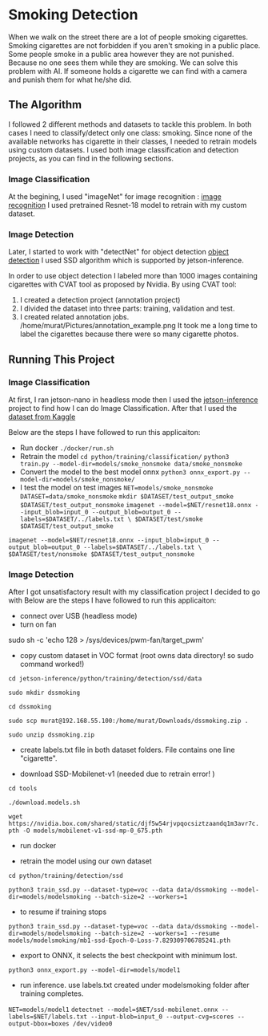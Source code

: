 # Smoking Detection
When we walk on the street there are a lot of people smoking cigarettes. Smoking cigarettes are not forbidden if you aren't smoking in a public place. Some people smoke in a public area however they are not punished. Because no one sees them while they are smoking. We can solve this problem with AI. If someone holds a cigarette we can find with a camera and punish them for what he/she did. 
## The Algorithm
I followed 2 different methods and datasets to tackle this problem. In both cases I need to classify/detect only one class: smoking. Since none of the available networks has cigarette in their classes, I needed to retrain models using custom datasets. I used both image classification and detection projects, as you can find in the following sections. 
###  Image Classification
At the begining, I used "imageNet" for image recognition : [image recognition](https://github.com/dusty-nv/jetson-inference/blob/master/docs/imagenet-console-2.md) I used pretrained Resnet-18 model to retrain with my custom dataset. 
###  Image Detection
Later, I started to work with "detectNet" for object detection
[object detection](https://github.com/dusty-nv/jetson-inference/blob/master/docs/detectnet-console-2.md) I used SSD algorithm which is supported by jetson-inference. 

In order to use object detection I labeled more than 1000 images containing cigarettes with CVAT tool as proposed by Nvidia. By using CVAT tool: 
1. I created a detection project (annotation project)
2. I divided the dataset into three parts: training, validation and test. 
3. I created related annotation jobs. 
/home/murat/Pictures/annotation_example.png
It took me a long time to label the cigarettes because there were so many cigarette photos. 
## Running This Project
###  Image Classification
At first, I ran jetson-nano in headless mode then I used the [jetson-inference](https://github.com/dusty-nv/jetson-inference) project to find how  I can do Image Classification. After that I used the [dataset from Kaggle](https://www.kaggle.com/datasets/vitaminc/cigarette-smoker-detection?resource=download)

Below are the steps I have followed to run this applicaiton: 
* Run docker
`./docker/run.sh`
* Retrain the model
`cd python/training/classification/`
`python3 train.py --model-dir=models/smoke_nonsmoke data/smoke_nonsmoke`
* Convert the model to the best model onnx
`python3 onnx_export.py --model-dir=models/smoke_nonsmoke/`
* I test the model on test images
`NET=models/smoke_nonsmoke`
`DATASET=data/smoke_nonsmoke`
`mkdir $DATASET/test_output_smoke $DATASET/test_output_nonsmoke`
`imagenet --model=$NET/resnet18.onnx --input_blob=input_0 --output_blob=output_0 --labels=$DATASET/../labels.txt \
           $DATASET/test/smoke $DATASET/test_output_smoke`

`imagenet --model=$NET/resnet18.onnx --input_blob=input_0 --output_blob=output_0 --labels=$DATASET/../labels.txt \
           $DATASET/test/nonsmoke $DATASET/test_output_nonsmoke`
### Image Detection 
After I got unsatisfactory result with my classification project I decided to go with Below are the steps I have followed to run this applicaiton: 
* connect over USB (headless mode)
* turn on fan

sudo sh -c 'echo 128 > /sys/devices/pwm-fan/target_pwm'

* copy custom dataset in VOC format (root owns data directory! so sudo command worked!)

`cd jetson-inference/python/training/detection/ssd/data`

`sudo mkdir dssmoking`

`cd dssmoking` 

`sudo scp murat@192.168.55.100:/home/murat/Downloads/dssmoking.zip .`

`sudo unzip dssmoking.zip`

* create labels.txt file in both dataset folders. File contains one line "cigarette". 

* download SSD-Mobilenet-v1 (needed due to retrain error! )

`cd tools`

`./download.models.sh`

`wget https://nvidia.box.com/shared/static/djf5w54rjvpqocsiztzaandq1m3avr7c.pth -O models/mobilenet-v1-ssd-mp-0_675.pth`

* run docker

* retrain the model using our own dataset

`cd python/training/detection/ssd`

`python3 train_ssd.py --dataset-type=voc --data data/dssmoking --model-dir=models/modelsmoking --batch-size=2 --workers=1`

* to resume if training stops

`python3 train_ssd.py --dataset-type=voc --data data/dssmoking --model-dir=models/modelsmoking --batch-size=2 --workers=1 --resume models/modelsmoking/mb1-ssd-Epoch-0-Loss-7.829309706785241.pth`

* export to ONNX, it selects the best checkpoint with minimum lost. 

`python3 onnx_export.py --model-dir=models/model1`

* run inference. use labels.txt created under modelsmoking folder after training completes.  

`NET=models/model1`
`
detectnet --model=$NET/ssd-mobilenet.onnx --labels=$NET/labels.txt --input-blob=input_0 --output-cvg=scores --output-bbox=boxes /dev/video0
`
